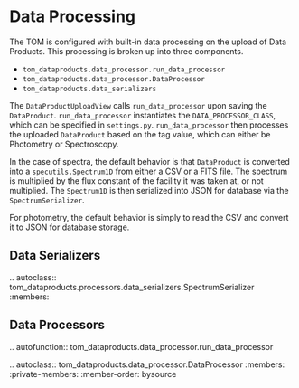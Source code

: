 # Data Processing

The TOM is configured with built-in data processing on the upload of Data Products. This processing is broken up into
three components.

* ``tom_dataproducts.data_processor.run_data_processor``
* ``tom_dataproducts.data_processor.DataProcessor``
* ``tom_dataproducts.data_serializers``

The ``DataProductUploadView`` calls ``run_data_processor`` upon saving the ``DataProduct``. ``run_data_processor``
instantiates the ``DATA_PROCESSOR_CLASS``, which can be specified in ``settings.py``. ``run_data_processor`` then
processes the uploaded ``DataProduct`` based on the tag value, which can either be Photometry or Spectroscopy.

In the case of spectra, the default behavior is that ``DataProduct`` is converted into a ``specutils.Spectrum1D`` from
either a CSV or a FITS file. The spectrum is multiplied by the flux constant of the facility it was taken at, or not
multiplied. The ``Spectrum1D`` is then serialized into JSON for database via the ``SpectrumSerializer``.

For photometry, the default behavior is simply to read the CSV and convert it to JSON for database storage.

Data Serializers
----------------

.. autoclass:: tom_dataproducts.processors.data_serializers.SpectrumSerializer
    :members:


Data Processors
---------------

.. autofunction:: tom_dataproducts.data_processor.run_data_processor

.. autoclass:: tom_dataproducts.data_processor.DataProcessor
    :members:
    :private-members:
    :member-order: bysource
